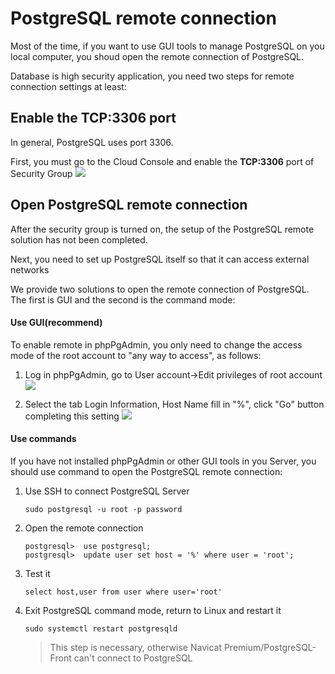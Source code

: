 # PostgreSQL remote connection

Most of the time, if you want to use GUI tools to manage PostgreSQL on you local computer, you shoud open the remote connection of PostgreSQL. 

Database is high security application, you need two steps for remote connection settings at least:

## Enable the TCP:3306 port

In general, PostgreSQL uses port 3306.

First, you must go to the Cloud Console and enable the **TCP:3306** port of Security Group
![](http://libs.websoft9.com/Websoft9/DocsPicture/zh/postgresql/postgresql3306-websoft9.png)


## Open PostgreSQL remote connection

After the security group is turned on, the setup of the PostgreSQL remote solution has not been completed.

Next, you need to set up PostgreSQL itself so that it can access external networks

We provide two solutions to open the remote connection of PostgreSQL. The first is GUI and the second is the command mode:

#### Use GUI(recommend)

To enable remote in phpPgAdmin, you only need to change the access mode of the root account to "any way to access", as follows:

1. Log in phpPgAdmin, go to User account->Edit privileges of root account
   ![](http://libs.websoft9.com/Websoft9/DocsPicture/en/phppgadmin/phppgadmin-modifypw001-websoft9.png)

2. Select the tab Login Information, Host Name fill in "%", click "Go" button completing this setting
   ![](http://libs.websoft9.com/Websoft9/DocsPicture/en/phppgadmin/phppgadmin-modifypw002-websoft9.png)

#### Use commands

If you have not installed phpPgAdmin or other GUI tools in you Server, you should use command to open the PostgreSQL remote connection:

1. Use SSH to connect PostgreSQL Server
   ```
   sudo postgresql -u root -p password
   ```
 
2. Open the remote connection
   ```
   postgresql>  use postgresql;
   postgresql>  update user set host = '%' where user = 'root';
   ```

3. Test it
   ```
   select host,user from user where user='root'
   ```
4. Exit PostgreSQL command mode, return to Linux and restart it
   ```
   sudo systemctl restart postgresqld
   ```
   > This step is necessary, otherwise Navicat Premium/PostgreSQL-Front can't connect to PostgreSQL